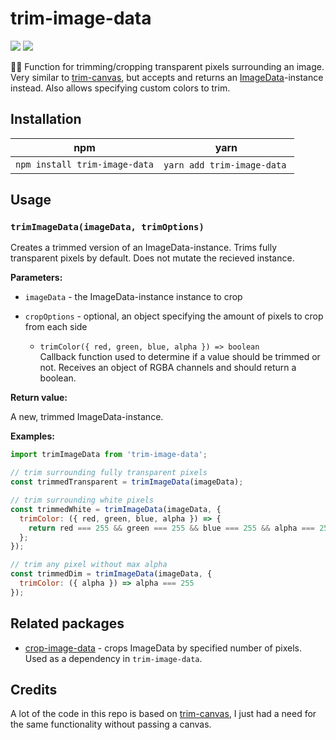 # trim-image-data

[![](https://img.shields.io/npm/v/trim-image-data?color=brightgreen)](https://www.npmjs.com/package/trim-image-data)
[![](https://img.shields.io/bundlephobia/minzip/trim-image-data)](https://bundlephobia.com/result?p=trim-image-data)

💇‍♀️ Function for trimming/cropping transparent pixels surrounding an image. Very similar to
[trim-canvas], but accepts and returns an [ImageData][image-data]-instance instead. Also allows
specifying custom colors to trim.

## Installation

| npm                           | yarn                        |
| ----------------------------- | --------------------------- |
| `npm install trim-image-data` | `yarn add trim-image-data`  |

## Usage

### `trimImageData(imageData, trimOptions)`

Creates a trimmed version of an ImageData-instance. Trims fully transparent pixels by default. Does
not mutate the recieved instance.

**Parameters:**

- `imageData` - the ImageData-instance instance to crop

- `cropOptions` - optional, an object specifying the amount of pixels to crop from each side
  - `trimColor({ red, green, blue, alpha }) => boolean`  
    Callback function used to determine if a value should be trimmed or not. Receives an object of
    RGBA channels and should return a boolean.

**Return value:**

A new, trimmed ImageData-instance.

**Examples:**

```js
import trimImageData from 'trim-image-data';

// trim surrounding fully transparent pixels
const trimmedTransparent = trimImageData(imageData);

// trim surrounding white pixels
const trimmedWhite = trimImageData(imageData, {
  trimColor: ({ red, green, blue, alpha }) => {
    return red === 255 && green === 255 && blue === 255 && alpha === 255;
  };
});

// trim any pixel without max alpha
const trimmedDim = trimImageData(imageData, {
  trimColor: ({ alpha }) => alpha === 255
});
```

## Related packages

- [crop-image-data] - crops ImageData by specified number of pixels. Used as a dependency in
  `trim-image-data`.

## Credits

A lot of the code in this repo is based on [trim-canvas], I just had a need for the same
functionality without passing a canvas.

[trim-canvas]: https://github.com/agilgur5/trim-canvas
[image-data]: https://developer.mozilla.org/en-US/docs/Web/API/ImageData
[crop-image-data]: https://github.com/duniul/crop-image-data
